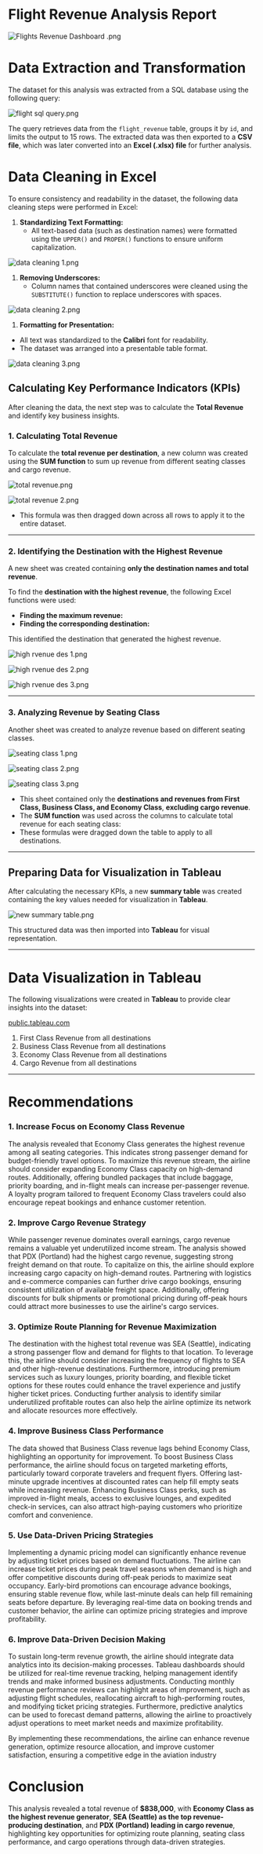 # Flight Revenue Analysis Report

![Flights Revenue Dashboard .png](Flight%20Revenue%20Analysis%20Report%2018c4799bb267808eb79ae64d3557d1ed/Flights_Revenue_Dashboard_.png)

# Data Extraction and Transformation

The dataset for this analysis was extracted from a SQL database using the following query:

![flight sql query.png](Flight%20Revenue%20Analysis%20Report%2018c4799bb267808eb79ae64d3557d1ed/flight_sql_query.png)

The query retrieves data from the `flight_revenue` table, groups it by `id`, and limits the output to 15 rows. The extracted data was then exported to a **CSV file**, which was later converted into an **Excel (.xlsx) file** for further analysis.

# Data Cleaning in Excel

To ensure consistency and readability in the dataset, the following data cleaning steps were performed in Excel:

1. **Standardizing Text Formatting:**
    - All text-based data (such as destination names) were formatted using the `UPPER()` and `PROPER()` functions to ensure uniform capitalization.

![data cleaning 1.png](Flight%20Revenue%20Analysis%20Report%2018c4799bb267808eb79ae64d3557d1ed/data_cleaning_1.png)

1. **Removing Underscores:**
    - Column names that contained underscores were cleaned using the `SUBSTITUTE()` function to replace underscores with spaces.

![data cleaning 2.png](Flight%20Revenue%20Analysis%20Report%2018c4799bb267808eb79ae64d3557d1ed/data_cleaning_2.png)

1. **Formatting for Presentation:**

- All text was standardized to the **Calibri** font for readability.
- The dataset was arranged into a presentable table format.

![data cleaning 3.png](Flight%20Revenue%20Analysis%20Report%2018c4799bb267808eb79ae64d3557d1ed/data_cleaning_3.png)

## **Calculating Key Performance Indicators (KPIs)**

After cleaning the data, the next step was to calculate the **Total Revenue** and identify key business insights.

### **1. Calculating Total Revenue**

To calculate the **total revenue per destination**, a new column was created using the **SUM function** to sum up revenue from different seating classes and cargo revenue.

![total revenue.png](Flight%20Revenue%20Analysis%20Report%2018c4799bb267808eb79ae64d3557d1ed/total_revenue.png)

![total revenue 2.png](Flight%20Revenue%20Analysis%20Report%2018c4799bb267808eb79ae64d3557d1ed/total_revenue_2.png)

- This formula was then dragged down across all rows to apply it to the entire dataset.

---

### **2. Identifying the Destination with the Highest Revenue**

A new sheet was created containing **only the destination names and total revenue**.

To find the **destination with the highest revenue**, the following Excel functions were used:

- **Finding the maximum revenue:**
- **Finding the corresponding destination:**

This identified the destination that generated the highest revenue.

![high rvenue des 1.png](Flight%20Revenue%20Analysis%20Report%2018c4799bb267808eb79ae64d3557d1ed/high_rvenue_des_1.png)

![high rvenue des 2.png](Flight%20Revenue%20Analysis%20Report%2018c4799bb267808eb79ae64d3557d1ed/high_rvenue_des_2.png)

![high rvenue des 3.png](Flight%20Revenue%20Analysis%20Report%2018c4799bb267808eb79ae64d3557d1ed/high_rvenue_des_3.png)

---

### **3. Analyzing Revenue by Seating Class**

Another sheet was created to analyze revenue based on different seating classes.

![seating class 1.png](Flight%20Revenue%20Analysis%20Report%2018c4799bb267808eb79ae64d3557d1ed/seating_class_1.png)

![seating class 2.png](Flight%20Revenue%20Analysis%20Report%2018c4799bb267808eb79ae64d3557d1ed/seating_class_2.png)

![seating class 3.png](Flight%20Revenue%20Analysis%20Report%2018c4799bb267808eb79ae64d3557d1ed/seating_class_3.png)

- This sheet contained only the **destinations and revenues from First Class, Business Class, and Economy Class**, **excluding cargo revenue**.
- The **SUM function** was used across the columns to calculate total revenue for each seating class:
- These formulas were dragged down the table to apply to all destinations.

---

## **Preparing Data for Visualization in Tableau**

After calculating the necessary KPIs, a new **summary table** was created containing the key values needed for visualization in **Tableau**.

![new summary table.png](Flight%20Revenue%20Analysis%20Report%2018c4799bb267808eb79ae64d3557d1ed/new_summary_table.png)

This structured data was then imported into **Tableau** for visual representation.

---

# **Data Visualization in Tableau**

The following visualizations were created in **Tableau** to provide clear insights into the dataset:

[public.tableau.com](https://public.tableau.com/app/profile/tiffany.nwanne/viz/FlightsRevenueAnalysis/Dashboard1)

1. First Class Revenue from all destinations
2. Business Class Revenue from all destinations
3. Economy Class Revenue from all destinations
4. Cargo Revenue from all destinations

---

# Recommendations

### **1. Increase Focus on Economy Class Revenue**

The analysis revealed that Economy Class generates the highest revenue among all seating categories. This indicates strong passenger demand for budget-friendly travel options. To maximize this revenue stream, the airline should consider expanding Economy Class capacity on high-demand routes. Additionally, offering bundled packages that include baggage, priority boarding, and in-flight meals can increase per-passenger revenue. A loyalty program tailored to frequent Economy Class travelers could also encourage repeat bookings and enhance customer retention.

### **2. Improve Cargo Revenue Strategy**

While passenger revenue dominates overall earnings, cargo revenue remains a valuable yet underutilized income stream. The analysis showed that PDX (Portland) had the highest cargo revenue, suggesting strong freight demand on that route. To capitalize on this, the airline should explore increasing cargo capacity on high-demand routes. Partnering with logistics and e-commerce companies can further drive cargo bookings, ensuring consistent utilization of available freight space. Additionally, offering discounts for bulk shipments or promotional pricing during off-peak hours could attract more businesses to use the airline's cargo services.

### **3. Optimize Route Planning for Revenue Maximization**

The destination with the highest total revenue was SEA (Seattle), indicating a strong passenger flow and demand for flights to that location. To leverage this, the airline should consider increasing the frequency of flights to SEA and other high-revenue destinations. Furthermore, introducing premium services such as luxury lounges, priority boarding, and flexible ticket options for these routes could enhance the travel experience and justify higher ticket prices. Conducting further analysis to identify similar underutilized profitable routes can also help the airline optimize its network and allocate resources more effectively.

### **4. Improve Business Class Performance**

The data showed that Business Class revenue lags behind Economy Class, highlighting an opportunity for improvement. To boost Business Class performance, the airline should focus on targeted marketing efforts, particularly toward corporate travelers and frequent flyers. Offering last-minute upgrade incentives at discounted rates can help fill empty seats while increasing revenue. Enhancing Business Class perks, such as improved in-flight meals, access to exclusive lounges, and expedited check-in services, can also attract high-paying customers who prioritize comfort and convenience.

### **5. Use Data-Driven Pricing Strategies**

Implementing a dynamic pricing model can significantly enhance revenue by adjusting ticket prices based on demand fluctuations. The airline can increase ticket prices during peak travel seasons when demand is high and offer competitive discounts during off-peak periods to maximize seat occupancy. Early-bird promotions can encourage advance bookings, ensuring stable revenue flow, while last-minute deals can help fill remaining seats before departure. By leveraging real-time data on booking trends and customer behavior, the airline can optimize pricing strategies and improve profitability.

### **6. Improve Data-Driven Decision Making**

To sustain long-term revenue growth, the airline should integrate data analytics into its decision-making processes. Tableau dashboards should be utilized for real-time revenue tracking, helping management identify trends and make informed business adjustments. Conducting monthly revenue performance reviews can highlight areas of improvement, such as adjusting flight schedules, reallocating aircraft to high-performing routes, and modifying ticket pricing strategies. Furthermore, predictive analytics can be used to forecast demand patterns, allowing the airline to proactively adjust operations to meet market needs and maximize profitability.

By implementing these recommendations, the airline can enhance revenue generation, optimize resource allocation, and improve customer satisfaction, ensuring a competitive edge in the aviation industry

# Conclusion

This analysis revealed a total revenue of **$838,000**, with **Economy Class as the highest revenue generator**, **SEA (Seattle) as the top revenue-producing destination**, and **PDX (Portland) leading in cargo revenue**, highlighting key opportunities for optimizing route planning, seating class performance, and cargo operations through data-driven strategies.